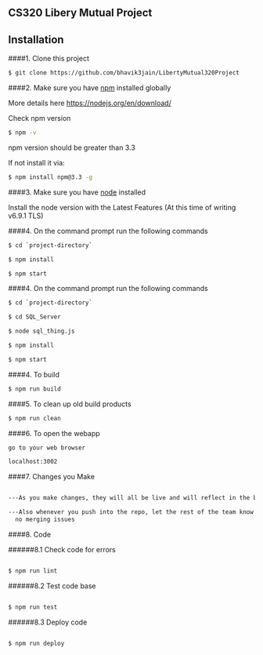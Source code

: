## CS320 Libery Mutual Project

## Installation
####1. Clone this project

```sh
$ git clone https://github.com/bhavik3jain/LibertyMutual320Project
```

####2.  Make sure you have [npm](https://www.npmjs.org/) installed globally

More details here
https://nodejs.org/en/download/

Check npm version

```sh
$ npm -v
```

npm version should be greater than 3.3

If not install it via:

```sh
$ npm install npm@3.3 -g
```

####3.  Make sure you have [node](https://www.nodejs.org/) installed

Install the node version with the Latest Features (At this time of writing v6.9.1 TLS)

####4. On the command prompt run the following commands

```sh
$ cd `project-directory`
```
```sh
$ npm install
```
```sh
$ npm start
```

####4. On the command prompt run the following commands

```sh
$ cd `project-directory`
```
```sh
$ cd SQL_Server
```
```sh
$ node sql_thing.js
```
```sh
$ npm install
```
```sh
$ npm start
```

####4. To build
```sh
$ npm run build
```

####5. To clean up old build products
```sh
$ npm run clean
```

####6. To open the webapp
```sh
go to your web browser

localhost:3002

```

####7. Changes you Make

```sh

---As you make changes, they will all be live and will reflect in the browser right away

---Also whenever you push into the repo, let the rest of the team know so there will be
  no merging issues

```

####8. Code

######8.1 Check code for errors

```sh

$ npm run lint

```

######8.2 Test code base

```sh

$ npm run test

```

######8.3 Deploy code

```sh

$ npm run deploy

```
